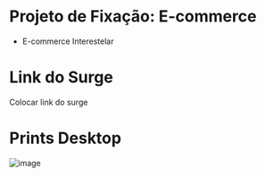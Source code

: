 # Projeto de Fixação: E-commerce

- E-commerce Interestelar 

# Link do Surge
Colocar link do surge

# Prints Desktop
![image](https://user-images.githubusercontent.com/98977257/161434170-15de9d60-d745-49ca-8bb5-7db7bf120523.png)
